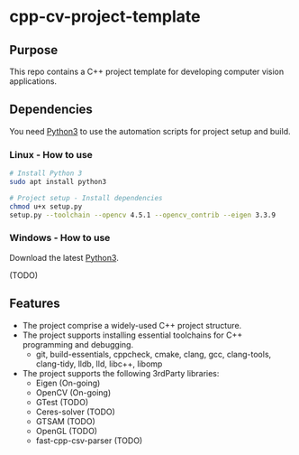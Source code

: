 # cpp-cv-project-template

## Purpose

This repo contains a C++ project template for developing computer vision applications.

## Dependencies

You need [Python3](https://www.python.org/) to use the automation scripts for project setup and build.

### Linux - How to use

```bash
# Install Python 3
sudo apt install python3

# Project setup - Install dependencies
chmod u+x setup.py
setup.py --toolchain --opencv 4.5.1 --opencv_contrib --eigen 3.3.9

```

### Windows - How to use

Download the latest [Python3](https://www.python.org/downloads/windows/).

(TODO)

## Features

- The project comprise a widely-used C++ project structure.
- The project supports installing essential toolchains for C++ programming and debugging.
   - git, build-essentials, cppcheck, cmake, clang, gcc, clang-tools, clang-tidy, lldb, lld, libc++, libomp
- The project supports the following 3rdParty libraries:
   - Eigen (On-going)
   - OpenCV (On-going)
   - GTest (TODO)
   - Ceres-solver (TODO)
   - GTSAM (TODO)
   - OpenGL (TODO)
   - fast-cpp-csv-parser (TODO)

